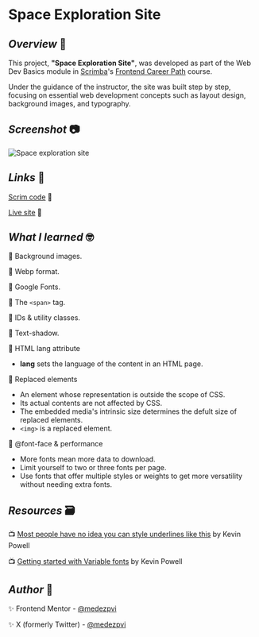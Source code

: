 # Space Exploration Site

## *Overview* 📝

This project, **"Space Exploration Site"**, was developed as part of the Web Dev Basics module in [Scrimba](https://v2.scrimba.com/home)'s [Frontend Career Path](https://v2.scrimba.com/the-frontend-developer-career-path-c0j) course.

Under the guidance of the instructor, the site was built step by step, focusing on essential web development concepts such as layout design, background images, and typography.

## *Screenshot* 📷

![Space exploration site](./images/space-exploration-site-screenshot.avif)

## *Links* 🔗

[Scrim code](https://v2.scrimba.com/s0jr57q0ik) 👀

[Live site](https://mendezpvi.github.io/fcp-space-exploration-site/) 👀

## *What I learned* 🤓

📌 Background images.

📌 Webp format.

📌 Google Fonts.

📌 The `<span>` tag.

📌 IDs & utility classes.

📌 Text-shadow.

📌 HTML lang attribute
+ **lang** sets the language of the content in an HTML page.

📌 Replaced elements
+ An element whose representation is outside the scope of CSS.
+ Its actual contents are not affected by CSS.
+ The embedded media's intrinsic size determines the defult size of replaced elements.
+ `<img>` is a replaced element.

📌 @font-face & performance
+ More fonts mean more data to download.
+ Limit yourself to two or three fonts per page.
+ Use fonts that offer multiple styles or weights to get more versatility without needing extra fonts.

## *Resources* 🗃️

📺 [Most people have no idea you can style underlines like this](https://www.youtube.com/watch?v=x3MTfp3HDLc) by Kevin Powell

📺 [Getting started with Variable fonts](https://www.youtube.com/watch?v=0fVymQ7SZw0) by Kevin Powell

## *Author* 🔰

✨ Frontend Mentor - [@medezpvi](https://www.frontendmentor.io/profile/mendezpvi)

✨ X (formerly Twitter) - [@medezpvi](https://x.com/mendezpvi)